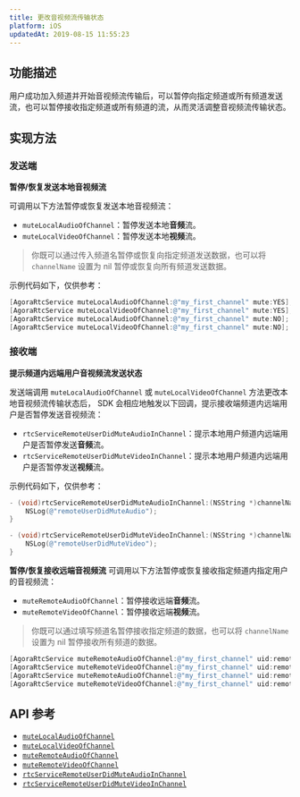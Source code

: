 ```yaml
---
title: 更改音视频流传输状态
platform: iOS
updatedAt: 2019-08-15 11:55:23
---
```


## 功能描述

用户成功加入频道并开始音视频流传输后，可以暂停向指定频道或所有频道发送流，也可以暂停接收指定频道或所有频道的流，从而灵活调整音视频流传输状态。

## 实现方法

### 发送端

**暂停/恢复发送本地音视频流**

可调用以下方法暂停或恢复发送本地音视频流：

- `muteLocalAudioOfChannel`：暂停发送本地**音频**流。
- `muteLocalVideoOfChannel`：暂停发送本地**视频**流。

> 你既可以通过传入频道名暂停或恢复向指定频道发送数据，也可以将 `channelName` 设置为 nil 暂停或恢复向所有频道发送数据。

示例代码如下，仅供参考：

```objective-c
[AgoraRtcService muteLocalAudioOfChannel:@"my_first_channel" mute:YES]; // Stop sending audio
[AgoraRtcService muteLocalVideoOfChannel:@"my_first_channel" mute:YES]; // Stop sending video
[AgoraRtcService muteLocalAudioOfChannel:@"my_first_channel" mute:NO]; // Start sending audio
[AgoraRtcService muteLocalVideoOfChannel:@"my_first_channel" mute:NO]; // Start sending video
```

### 接收端

**提示频道内远端用户音视频流发送状态**

发送端调用 `muteLocalAudioOfChannel` 或 `muteLocalVideoOfChannel` 方法更改本地音视频流传输状态后， SDK 会相应地触发以下回调，提示接收端频道内远端用户是否暂停发送音视频流：

- `rtcServiceRemoteUserDidMuteAudioInChannel`：提示本地用户频道内远端用户是否暂停发送**音频**流。
- `rtcServiceRemoteUserDidMuteVideoInChannel`：提示本地用户频道内远端用户是否暂停发送**视频**流。

示例代码如下，仅供参考：

```objective-c
- (void)rtcServiceRemoteUserDidMuteAudioInChannel:(NSString *)channelName uid:(uint32_t)uid muted:(BOOL)muted {
    NSLog(@"remoteUserDidMuteAudio");
}

- (void)rtcServiceRemoteUserDidMuteVideoInChannel:(NSString *)channelName uid:(uint32_t)uid muted:(BOOL)muted {
    NSLog(@"remoteUserDidMuteVideo");
}
```

**暂停/恢复接收远端音视频流**
可调用以下方法暂停或恢复接收指定频道内指定用户的音视频流：

- `muteRemoteAudioOfChannel`：暂停接收远端**音频**流。
- `muteRemoteVideoOfChannel`：暂停接收远端**视频**流。

> 你既可以通过填写频道名暂停接收指定频道的数据，也可以将 `channelName` 设置为 nil 暂停接收所有频道的数据。

```objective-c
[AgoraRtcService muteRemoteAudioOfChannel:@"my_first_channel" uid:remoteUid mute:YES]; // Stop receiving audio from a remote user
[AgoraRtcService muteRemoteVideoOfChannel:@"my_first_channel" uid:remoteUid mute:YES]; // Stop receiving video from a remote user
[AgoraRtcService muteRemoteAudioOfChannel:@"my_first_channel" uid:remoteUid mute:NO]; // Start receiving audio from a remote user
[AgoraRtcService muteRemoteVideoOfChannel:@"my_first_channel" uid:remoteUid mute:NO]; // Start receiving video from a remote user
```

## API 参考

- [`muteLocalAudioOfChannel`](./API%20Reference/rtsa_oc/Classes/AgoraRtcService.html#//api/name/muteLocalAudioOfChannel:mute:)
- [`muteLocalVideoOfChannel`](./API%20Reference/rtsa_oc/Classes/AgoraRtcService.html#//api/name/muteLocalVideoOfChannel:mute:)
- [`muteRemoteAudioOfChannel`](./API%20Reference/rtsa_oc/Classes/AgoraRtcService.html#//api/name/muteRemoteAudioOfChannel:uid:mute:)
- [`muteRemoteVideoOfChannel`](./API%20Reference/rtsa_oc/Classes/AgoraRtcService.html#//api/name/muteRemoteVideoOfChannel:uid:mute:)
- [`rtcServiceRemoteUserDidMuteAudioInChannel`](./API%20Reference/rtsa_oc/Protocols/AgoraRtcServiceEvents.html#//api/name/rtcServiceRemoteUserDidMuteAudioInChannel:uid:muted:)
- [`rtcServiceRemoteUserDidMuteVideoInChannel`](./API%20Reference/rtsa_oc/Protocols/AgoraRtcServiceEvents.html#//api/name/rtcServiceDidReceiveVideoDataInChannel:uid:timestamp:codec:streamId:isKeyFrame:videoData:)

